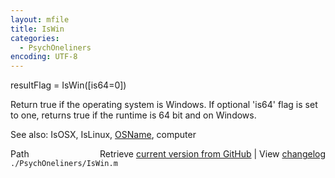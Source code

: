 ```yaml
---
layout: mfile
title: IsWin
categories:
  - PsychOneliners
encoding: UTF-8
---
```


resultFlag = IsWin\(\[is64=0\]\)

Return true if the operating system is Windows.
If optional 'is64' flag is set to one, returns
true if the runtime is 64 bit and on Windows.

See also: IsOSX, IsLinux, [OSName](/docs/OSName), computer


<div class="code_header" style="text-align:right;">
  <span style="float:left;">Path&nbsp;&nbsp;</span> <span class="counter">Retrieve <a href=
  "https://raw.github.com/Psychtoolbox-3/Psychtoolbox-3/beta/./PsychOneliners/IsWin.m">current version from GitHub</a> | View <a href=
  "https://github.com/Psychtoolbox-3/Psychtoolbox-3/commits/beta/./PsychOneliners/IsWin.m">changelog</a></span>
</div>
<div class="code">
  <code>./PsychOneliners/IsWin.m</code>
</div>

